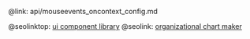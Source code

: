 @link: api/mouseevents_oncontext_config.md

@seolinktop: [ui component library](https://webix.com)
@seolink: [organizational chart maker](https://webix.com/widget/organogram/)